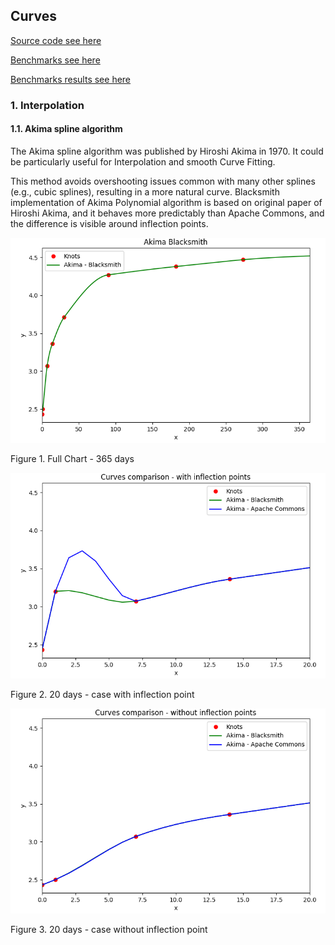 ## Curves

[Source code see here](../src/main/java/org/blacksmith/finlib/curve)

[Benchmarks see here](../src/jmh/java/org/blacksmith/finlib/curve)

[Benchmarks results see here](../src/jmh/resources)

### 1. Interpolation
#### 1.1. Akima spline algorithm

The Akima spline algorithm was published by Hiroshi Akima in 1970. It could be particularly useful for Interpolation and smooth Curve Fitting.

This method avoids overshooting issues common with many other splines (e.g., cubic splines), resulting in a more natural curve.
Blacksmith implementation of Akima Polynomial algorithm is based on original paper of Hiroshi Akima, and it behaves more predictably than Apache Commons, and the difference is visible around inflection points.

![Akima algorithm - with inflection point](akima_full.png)

Figure 1. Full Chart - 365 days

![Akima algorithm - with inflection point](akima_with_inflection_point.png)

Figure 2. 20 days - case with inflection point

![Akima algorithm - without inflection point](akima_without_inflection_point.png)

Figure 3. 20 days - case without inflection point
